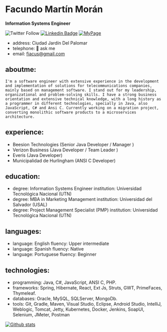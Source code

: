 # Facundo Martín Morán
**Information Systems Engineer**

![Twitter Follow](https://img.shields.io/twitter/follow/fiacu?style=social)
[![Linkedin Badge](https://img.shields.io/badge/-Add&nbsp;Me-blue?style=flat-square&logo=Linkedin&logoColor=white&link=https://www.linkedin.com/in/facundomoran/)](https://www.linkedin.com/in/facundomoran/)
[![MyPage](https://img.shields.io/badge/fiacu-my%20page-green)](http://www.fiacu.com.ar)

  - address: Ciudad Jardín Del Palomar
  - telephone: 💬 ask me
  - email: fiacus@gmail.com

## aboutme:
``
I'm a software engineer with extensive experience in the development and implementation of solutions for telecommunications companies, mainly based on management software. I stand out for my leadership, organizational and problem-solving skills.
I have a strong business orientation and extensive technical knowledge, with a long history as a programmer in different technologies, specially in Java, also JavaScript, C# and Ansi C.
Currently working on a migration project, converting monolithic software products to a microservices architecture.
``

## experience:
  - Beesion Technologies (Senior Java Developer / Manager )
  - Verizon Business (Java Developer / Team Leader )
  - Everis (Java Developer)
  - Municipalidad de Hurlingham (ANSI C Developer)

## education:
  - degree: Information Systems Engineer
    institution: Universidad Tecnológica Nacional (UTN)
  - degree: MBA in Marketing Management
    institution: Universidad del Salvador (USAL)
  - degree: Project Management Specialist (PMP)
    institution: Universidad Tecnológica Nacional (UTN)

## languages:
  - language: English
    fluency: Upper intermediate
  - language: Spanish
    fluency: Native
  - language: Portuguese
    fluency: Beginner

## technologies:
  - programming: Java, C#, JavaScript, ANSI C, PHP.
  - frameworks: Spring, Hibernate, React, Ext Js, Struts, GWT, PrimeFaces, Thymeleaf.
  - databases: Oracle, MySQL, SQLServer, MongoDb.
  - tools: Git, Gradle, Maven, Visual Studio, Eclipse, Android Studio, IntelliJ, Weblogic, Tomcat, Jetty, Kubernetes, Docker, Jenkins, SoapUI, Selenium, JMeter, Postman

[![Github stats](https://github-readme-stats.vercel.app/api?username=fiacu&count_private=true&hide=issues&show_icons=true&theme=buefy)](https://github.com/fiacu)

